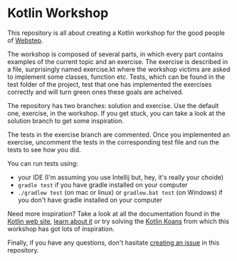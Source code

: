 # Kotlin Workshop

This repository is all about creating a Kotlin workshop for the good people of [Webstep](https://www.webstep.se/). 

The workshop is composed of several parts, in which every part contains examples of the current topic and an exercise. The exercise is described in a file, surprisingly named exercise.kt where the workshop victims are asked to implement some classes, function etc. Tests, which can be found in the test folder of the project, test that one has implemented the exercises correctly and will turn green ones these goals are acheived. 

The repository has two branches: solution and exercise. Use the default one, exercise, in the workshop. If you get stuck, you can take a look at the solution branch to get some inspiration.

The tests in the exercise branch are commented. Once you implemented an exercise, uncomment the tests in the corresponding test file and run the tests to see how you did.

You can run tests using:
- your IDE (I'm assuming you use Intellij but, hey, it's really your choide) 
- `gradle test` if you have gradle installed on your computer
- `./gradlew test` (on mac or linux) or `gradlew.bat test` (on Windows) if you don't have gradle installed on your computer


Need more inspiration? Take a look at all the documentation found in the [Kotlin web site](https://kotlinlang.org/), [learn about it](https://kotlinlang.org/docs/reference/) or try solving the [Kotlin Koans](https://kotlinlang.org/docs/tutorials/koans.html) from which this workshop has got lots of inspiration. 

Finally, if you have any questions, don't hasitate [creating an issue](https://github.com/uzilan/scalaworkshop/issues) in this repository.
